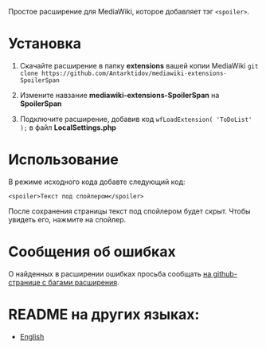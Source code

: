 Простое расширение для MediaWiki, которое добавляет тэг ```<spoiler>```.
# Установка
1. Скачайте расширение в папку **extensions** вашей копии MediaWiki ```git clone https://github.com/Antarktidov/mediawiki-extensions-SpoilerSpan```

2. Измените навзание **mediawiki-extensions-SpoilerSpan** на **SpoilerSpan**

3. Подключите расширение, добавив код ```wfLoadExtension( 'ToDoList' );``` в файл **LocalSettings.php**

# Использование
В режиме исходного кода добавте следующий код:
```wikitext
<spoiler>Текст под спойлером</spoiler>
```
После сохранения страницы текст под спойлером будет скрыт. Чтобы увидеть его, нажмите на спойлер.

# Сообщения об ошибках
О найденных в расширении ошибках просьба сообщать [на github-странице с багами расширения](https://github.com/Antarktidov/mediawiki-extensions-SpoilerSpan/issues).

# README на других языках:
* [English](https://github.com/Antarktidov/mediawiki-extensions-SpoilerSpan/blob/main/README.md)
